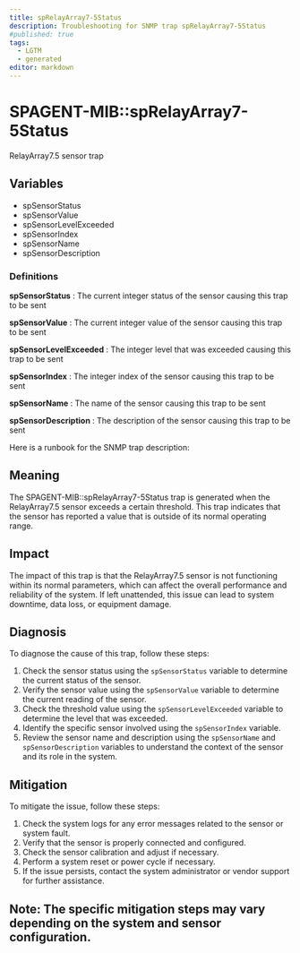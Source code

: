 ```yaml
---
title: spRelayArray7-5Status
description: Troubleshooting for SNMP trap spRelayArray7-5Status
#published: true
tags:
  - LGTM
  - generated
editor: markdown
---
```


# SPAGENT-MIB::spRelayArray7-5Status 

RelayArray7.5 sensor trap 


## Variables


  - spSensorStatus
  - spSensorValue
  - spSensorLevelExceeded
  - spSensorIndex
  - spSensorName
  - spSensorDescription 

### Definitions 


**spSensorStatus** 
: The current integer status of the sensor causing this trap to be sent 

**spSensorValue** 
: The current integer value of the sensor causing this trap to be sent 

**spSensorLevelExceeded** 
: The integer level that was exceeded causing this trap to be sent 

**spSensorIndex** 
: The integer index of the sensor causing this trap to be sent 

**spSensorName** 
: The name of the sensor causing this trap to be sent 

**spSensorDescription** 
: The description of the sensor causing this trap to be sent 


Here is a runbook for the SNMP trap description:

## Meaning

The SPAGENT-MIB::spRelayArray7-5Status trap is generated when the RelayArray7.5 sensor exceeds a certain threshold. This trap indicates that the sensor has reported a value that is outside of its normal operating range.

## Impact

The impact of this trap is that the RelayArray7.5 sensor is not functioning within its normal parameters, which can affect the overall performance and reliability of the system. If left unattended, this issue can lead to system downtime, data loss, or equipment damage.

## Diagnosis

To diagnose the cause of this trap, follow these steps:

1. Check the sensor status using the `spSensorStatus` variable to determine the current status of the sensor.
2. Verify the sensor value using the `spSensorValue` variable to determine the current reading of the sensor.
3. Check the threshold value using the `spSensorLevelExceeded` variable to determine the level that was exceeded.
4. Identify the specific sensor involved using the `spSensorIndex` variable.
5. Review the sensor name and description using the `spSensorName` and `spSensorDescription` variables to understand the context of the sensor and its role in the system.

## Mitigation

To mitigate the issue, follow these steps:

1. Check the system logs for any error messages related to the sensor or system fault.
2. Verify that the sensor is properly connected and configured.
3. Check the sensor calibration and adjust if necessary.
4. Perform a system reset or power cycle if necessary.
5. If the issue persists, contact the system administrator or vendor support for further assistance.

Note: The specific mitigation steps may vary depending on the system and sensor configuration.
---




